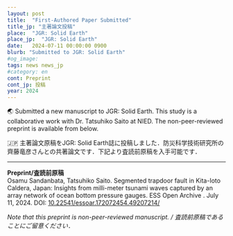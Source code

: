 ```yaml
---
layout: post
title:  "First-Authored Paper Submitted"
title_jp: "主著論文投稿"
place:  "JGR: Solid Earth"
place_jp:  "JGR: Solid Earth"
date:   2024-07-11 00:00:00 0900
blurb: "Submitted to JGR: Solid Earth"
#og_image:
tags: news news_jp
#category: en
cont: Preprint
cont_jp: 投稿
year: 2024
---
```


<!-- # ![イメージ](../../../../../assets/mypaperimg/2023GRL.png) -->

🌏 Submitted a new manuscript to JGR: Solid Earth. This study is a collaborative work with Dr. Tatsuhiko Saito at NIED. The non-peer-reviewed preprint is available from below.

🇯🇵 主著論文原稿をJGR: Solid Earth誌に投稿しました．防災科学技術研究所の齊藤竜彦さんとの共著論文です．下記より査読前原稿を入手可能です．

---

**Preprint/査読前原稿** <br>
Osamu Sandanbata, Tatsuhiko Saito. Segmented trapdoor fault in Kita-Ioto Caldera, Japan: Insights from milli-meter tsunami waves captured by an array network of ocean bottom pressure gauges. ESS Open Archive . July 11, 2024. DOI: [10.22541/essoar.172072454.49207214/](https://doi.org/10.22541/essoar.172072454.49207214/v1)

*Note that this preprint is non-peer-reviewed manuscript. / 査読前原稿であることにご留意ください．*